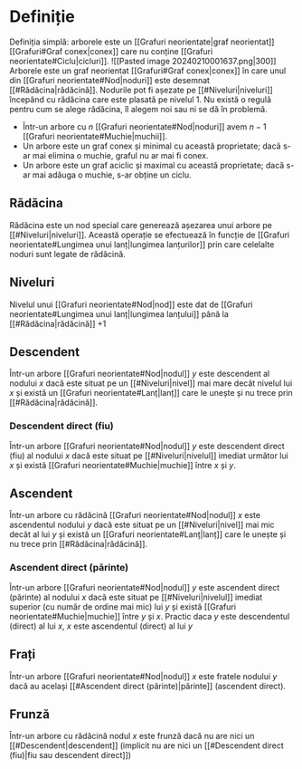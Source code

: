 # Definiție
Definiția simplă: arborele este un [[Grafuri neorientate|graf neorientat]] [[Grafuri#Graf conex|conex]] care nu conține [[Grafuri neorientate#Ciclu|cicluri]].
![[Pasted image 20240210001637.png|300]]
Arborele este un graf neorientat [[Grafuri#Graf conex|conex]] în care unul din [[Grafuri neorientate#Nod|noduri]] este desemnat [[#Rădăcina|rădăcină]]. Nodurile pot fi așezate pe [[#Niveluri|niveluri]] începând cu rădăcina care este plasată pe nivelul 1.
Nu există o regulă pentru cum se alege rădăcina, îl alegem noi sau ni se dă în problemă.
-  Într-un arbore cu $n$ [[Grafuri neorientate#Nod|noduri]] avem $n-1$ [[Grafuri neorientate#Muchie|muchii]].
- Un arbore este un graf conex și minimal cu această proprietate; dacă s-ar mai elimina o muchie, graful nu ar mai fi conex.
- Un arbore este un graf aciclic și maximal cu această proprietate; dacă s-ar mai adăuga o muchie, s-ar obține un ciclu.
## Rădăcina
Rădăcina este un nod special  care generează așezarea unui arbore pe [[#Niveluri|niveluri]]. Această operație se efectuează în funcție de [[Grafuri neorientate#Lungimea unui lanț|lungimea lanțurilor]] prin care celelalte noduri sunt legate de rădăcină.
## Niveluri
Nivelul unui [[Grafuri neorientate#Nod|nod]] este dat de [[Grafuri neorientate#Lungimea unui lanț|lungimea lanțului]] până la [[#Rădăcina|rădăcină]] +1
## Descendent
Într-un arbore [[Grafuri neorientate#Nod|nodul]] $y$ este descendent al nodului $x$ dacă este situat pe un [[#Niveluri|nivel]] mai mare decât nivelul lui $x$ și există un [[Grafuri neorientate#Lanț|lanț]] care le unește și nu trece prin [[#Rădăcina|rădăcină]].
### Descendent direct (fiu)
Într-un arbore [[Grafuri neorientate#Nod|nodul]] $y$ este descendent direct (fiu) al nodului $x$ dacă este situat pe [[#Niveluri|nivelul]] imediat următor lui $x$ și există [[Grafuri neorientate#Muchie|muchie]] între $x$ și $y$.
## Ascendent
Într-un arbore cu rădăcină [[Grafuri neorientate#Nod|nodul]] $x$ este ascendentul nodului $y$ dacă este situat pe un [[#Niveluri|nivel]] mai mic decât al lui $y$ și există un [[Grafuri neorientate#Lanț|lanț]] care le unește și nu trece prin [[#Rădăcina|rădăcină]].
### Ascendent direct (părinte)
Într-un arbore [[Grafuri neorientate#Nod|nodul]] $y$ este ascendent direct (părinte) al nodului $x$ dacă este situat pe [[#Niveluri|nivelul]] imediat superior (cu număr de ordine mai mic) lui $y$ și există [[Grafuri neorientate#Muchie|muchie]] între $y$ și $x$.
Practic daca $y$ este descendentul (direct) al lui  $x$, $x$ este ascendentul (direct) al lui $y$
## Frați
Într-un arbore [[Grafuri neorientate#Nod|nodul]] $x$ este fratele nodului $y$ dacă au același [[#Ascendent direct (părinte)|părinte]] (ascendent direct).
## Frunză
Într-un arbore cu rădăcină nodul $x$ este frunză dacă nu are nici un [[#Descendent|descendent]] (implicit nu are nici un [[#Descendent direct (fiu)|fiu sau descendent direct]])
